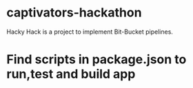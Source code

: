 # captivators-hackathon
Hacky Hack is a project to implement Bit-Bucket pipelines.

# Find scripts in package.json to run,test and build app